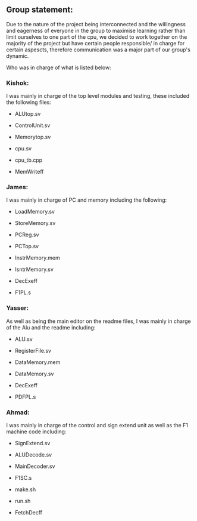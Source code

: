 ## Group statement:

Due to the nature of the project being interconnected and the willingness and eagerness of everyone in the group to maximise learning rather than limit ourselves to one part of the cpu, we decided to work together on the majority of the project but have certain people responsible/ in charge for certain aspescts, therefore communication was a major part of our group's dynamic.


Who was in charge of what is listed below:

### Kishok: 
I was mainly in charge of the top level modules and testing, these included the following files: 

* ALUtop.sv 

* ControlUnit.sv 

* Memorytop.sv 

* cpu.sv 

* cpu_tb.cpp

* MemWriteff

### James: 
I was mainly in charge of PC and memory including the following: 

* LoadMemory.sv 

* StoreMemory.sv 

* PCReg.sv 

* PCTop.sv 

* InstrMemory.mem 

* IsntrMemory.sv

* DecExeff

* F1PL.s

### Yasser: 
As well as being the main editor on the readme files, I was mainly in charge of the Alu and the readme including: 
 
 * ALU.sv 
 
 * RegisterFile.sv 
 
 * DataMemory.mem 
 
 * DataMemory.sv 
 
 * DecExeff 
 
 * PDFPL.s
 

### Ahmad: 
I was mainly in charge of the control and sign extend unit as well as the F1 machine code including: 

* SignExtend.sv 

* ALUDecode.sv 

* MainDecoder.sv 

* F1SC.s

* make.sh

* run.sh

* FetchDecff
